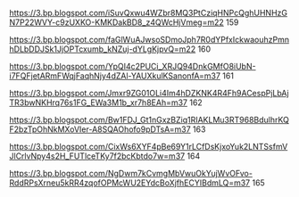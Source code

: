 https://3.bp.blogspot.com/iSuvQxwu4WZbr8MQ3PtCziqHNPcQghUHNHzGN7P22WVY-c9zUXKO-KMKDakBD8_z4QWcHjVmeg=m22 159

https://3.bp.blogspot.com/faGlWuAJwsoSDmoJph7R0dYPfxIckwaouhzPmnhDLbDDJSk1JjOPTcxumb_kNZuj-dYLgKjpvQ=m22 160

https://3.bp.blogspot.com/YpQI4c2PUCi_XRJQ94DnkGMfO8iUbN-i7FQFjetARmFWqjFaqhNjy4dZAl-YAUXkulKSanonfA=m37 161

https://3.bp.blogspot.com/Jmxr9ZG01OLi4Im4hDZKNK4R4Fh9ACespPjLbAjTR3bwNKHrq76s1FG_EWa3M1b_xr7h8EAh=m37 162

https://3.bp.blogspot.com/Bw1FDJ_Gt1nGxzBZiq1RIAKLMu3RT968BdulhrKQF2bzTpOhNkMXoVIer-A8SQAOhofo9pDTsA=m37 163

https://3.bp.blogspot.com/CixWs6XYF4pBe69Y1rLCfDsKjxoYuk2LNTSsfmVJlCrlvNpy4s2H_FUTlceTKy7f2bcKbtdo7w=m37 164

https://3.bp.blogspot.com/NgDwm7kCvmgMbVwuOkYujWvOFvo-RddRPsXrneu5kRR4zqofOPMcWU2EYdcBoXjfhECYIBdmLQ=m37 165
